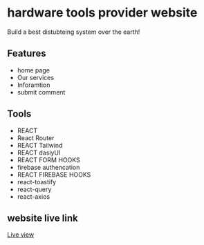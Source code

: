 # hardware tools provider website 

Build a best distubteing system over the earth! 

## Features
- home page
- Our services
- Inforamtion
- submit comment

## Tools
- REACT
- React Router 
- REACT Tailwind
- REACT dasiyUI 
- REACT FORM HOOKS
- firebase authencation 
- REACT FIREBASE HOOKS
- react-toastify
- react-query
- react-axios
## website live link
[Live view]()